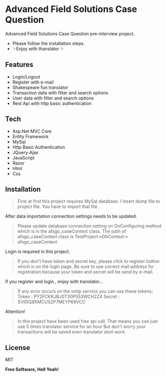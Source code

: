 # Advanced Field Solutions Case Question

Advanced Field Solutions Case Question pre-interview project.

- Please follow the installation steps.
- ✨Enjoy with thanslator ✨

## Features

- Login/Logout
- Register with e-mail
- Shakespeare fun translator
- Transaction data with filter and search options 
- User data with filter and search options 
- Rest Api with http basic authentication


## Tech

-  Asp.Net MVC Core
-  Entity Framework
-  MySql
-  Http Basic Authentication
-  JQuery-Ajax
-  JavaScript
-  Razor
-  Html
-  Css

## Installation

> First at first this project requires MySql database. I insert dump file to project file. 
> You have to import that file.

After data importation connection settings needs to be updated.

> Please update database connection setting on OnConfiguring method which is in the afsgo_caseContext class.
> The path of afsgo_caseContext class is TestProject->DbContext-> afsgo_caseContext

Login is required in this project.

> İf you don't have token and secret key, please click to register button which is on the login page.
> Be sure to use correct mail address for registration because your token and secret will be send by e-mail.


İf you register and login , enjoy with translator...

> İf any error occurs on the smtp service you can use these tokens;
> Token : PY2FCKKJBJ0T30P553WCH2Z4
> Secret : SVII5Q8XMCUS2P7MEYP69VCC


Attention!

> In this project have been used free api call.
> That means you can just use 5 times translator service for an hour
> But don't worry your transactions will be saved even translator dont work.



## License

MIT

**Free Software, Hell Yeah!**

